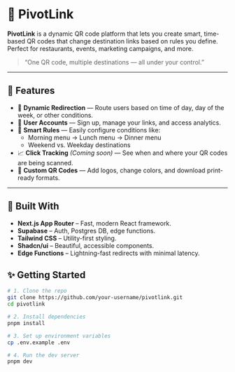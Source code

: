 # 🚀 PivotLink

**PivotLink** is a dynamic QR code platform that lets you create smart, time-based QR codes that change destination links based on rules you define. Perfect for restaurants, events, marketing campaigns, and more.

> “One QR code, multiple destinations — all under your control.”

---

## 🔧 Features

- 🎯 **Dynamic Redirection** — Route users based on time of day, day of the week, or other conditions.
- 🔐 **User Accounts** — Sign up, manage your links, and access analytics.
- 🧠 **Smart Rules** — Easily configure conditions like:
  - Morning menu → Lunch menu → Dinner menu
  - Weekend vs. Weekday destinations
- 📈 **Click Tracking** _(Coming soon)_ — See when and where your QR codes are being scanned.
- 🎨 **Custom QR Codes** — Add logos, change colors, and download print-ready formats.

---

## 🧱 Built With

- **Next.js App Router** – Fast, modern React framework.
- **Supabase** – Auth, Postgres DB, edge functions.
- **Tailwind CSS** – Utility-first styling.
- **Shadcn/ui** – Beautiful, accessible components.
- **Edge Functions** – Lightning-fast redirects with minimal latency.

## ✨ Getting Started

```bash
# 1. Clone the repo
git clone https://github.com/your-username/pivotlink.git
cd pivotlink

# 2. Install dependencies
pnpm install

# 3. Set up environment variables
cp .env.example .env

# 4. Run the dev server
pnpm dev
```
